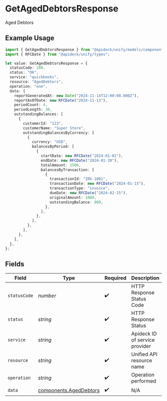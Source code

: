 # GetAgedDebtorsResponse

Aged Debtors

## Example Usage

```typescript
import { GetAgedDebtorsResponse } from "@apideck/unify/models/components";
import { RFCDate } from "@apideck/unify/types";

let value: GetAgedDebtorsResponse = {
  statusCode: 200,
  status: "OK",
  service: "quickbooks",
  resource: "AgedDebtors",
  operation: "one",
  data: {
    reportGeneratedAt: new Date("2024-11-14T12:00:00.000Z"),
    reportAsOfDate: new RFCDate("2024-11-13"),
    periodCount: 4,
    periodLength: 30,
    outstandingBalances: [
      {
        customerId: "123",
        customerName: "Super Store",
        outstandingBalancesByCurrency: [
          {
            currency: "USD",
            balancesByPeriod: [
              {
                startDate: new RFCDate("2024-01-01"),
                endDate: new RFCDate("2024-01-30"),
                totalAmount: 1500,
                balancesByTransaction: [
                  {
                    transactionId: "INV-1001",
                    transactionDate: new RFCDate("2024-01-15"),
                    transactionType: "invoice",
                    dueDate: new RFCDate("2024-02-15"),
                    originalAmount: 1000,
                    outstandingBalance: 800,
                  },
                ],
              },
            ],
          },
        ],
      },
    ],
  },
};
```

## Fields

| Field                                                            | Type                                                             | Required                                                         | Description                                                      | Example                                                          |
| ---------------------------------------------------------------- | ---------------------------------------------------------------- | ---------------------------------------------------------------- | ---------------------------------------------------------------- | ---------------------------------------------------------------- |
| `statusCode`                                                     | *number*                                                         | :heavy_check_mark:                                               | HTTP Response Status Code                                        | 200                                                              |
| `status`                                                         | *string*                                                         | :heavy_check_mark:                                               | HTTP Response Status                                             | OK                                                               |
| `service`                                                        | *string*                                                         | :heavy_check_mark:                                               | Apideck ID of service provider                                   | quickbooks                                                       |
| `resource`                                                       | *string*                                                         | :heavy_check_mark:                                               | Unified API resource name                                        | AgedDebtors                                                      |
| `operation`                                                      | *string*                                                         | :heavy_check_mark:                                               | Operation performed                                              | one                                                              |
| `data`                                                           | [components.AgedDebtors](../../models/components/ageddebtors.md) | :heavy_check_mark:                                               | N/A                                                              |                                                                  |